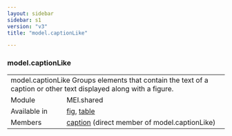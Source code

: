 ```yaml
---
layout: sidebar
sidebar: s1
version: "v3"
title: "model.captionLike"

---
```


<div class="classSpec model">
   <h3 id="model.captionLike">model.captionLike</h3>
   <table class="wovenodd">
      <tr>
         <td colspan="2" class="wovenodd-col2">
            <span class="label">model.captionLike</span> Groups elements that contain the text of a caption or other text displayed along
            with a
            figure.
         </td>
      </tr>
      <tr>
         <td class="wovenodd-col1">
            <span class="label" lang="en">Module</span>
         </td>
         <td class="wovenodd-col2">MEI.shared</td>
      </tr>
      <tr>
         <td class="wovenodd-col1">
            <span class="label" lang="en">Available in</span>
         </td>
         <td class="wovenodd-col2">
            <div class="parent">
               <div>
                  <a class="link_odd_elementSpec" href="/{{ page.version }}/fig">fig</a>, 
                  <a class="link_odd_elementSpec" href="/{{ page.version }}/table">table</a>
               </div>
            </div>
         </td>
      </tr>
      <tr>
         <td class="wovenodd-col1">
            <span class="label" lang="en">Members</span>
         </td>
         <td class="wovenodd-col2">
            <div class="parent">
               <div>
                  <a class="link_odd_elementSpec" href="/{{ page.version }}/caption">caption</a> (direct member of model.captionLike)
               </div>
            </div>
         </td>
      </tr>
   </table>
</div>